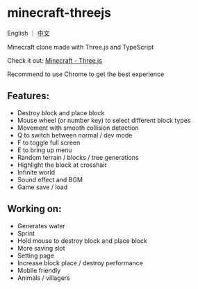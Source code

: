 # minecraft-threejs

English ｜ [中文](https://github.com/Vyse12138/minecraft-threejs/blob/main/README_ZH.md)

Minecraft clone made with Three.js and TypeScript

Check it out: [Minecraft - Three.js](https://mc.yuleiz.com/)

Recommend to use Chrome to get the best experience

## Features:

- Destroy block and place block
- Mouse wheel (or number key) to select different block types
- Movement with smooth collision detection
- Q to switch between normal / dev mode
- F to toggle full screen
- E to bring up menu
- Random terrain / blocks / tree generations
- Highlight the block at crosshair
- Infinite world
- Sound effect and BGM
- Game save / load

## Working on:

- Generates water
- Sprint
- Hold mouse to destroy block and place block
- More saving slot
- Setting page
- Increase block place / destroy performance
- Mobile friendly
- Animals / villagers
